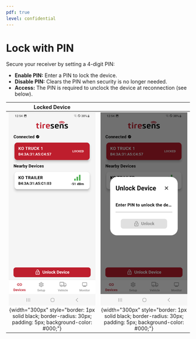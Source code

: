 ```yaml
---
pdf: true
level: confidential
---
```

# Lock with PIN

Secure your receiver by setting a 4-digit PIN:

- **Enable PIN:** Enter a PIN to lock the device.
- **Disable PIN:** Clears the PIN when security is no longer needed.
- **Access:** The PIN is required to unclock the device at reconnection (see below).
  
| **Locked Device**     |   |
|:----------------------:|:--------------------:|
| ![Locked Device 01](images/lockedDevice01.PNG){width="300px" style="border: 1px solid black; border-radius: 30px; padding: 5px; background-color: #000;"} | ![Locked Device 02](images/lockedDevice02.PNG){width="300px" style="border: 1px solid black; border-radius: 30px; padding: 5px; background-color: #000;"} |
